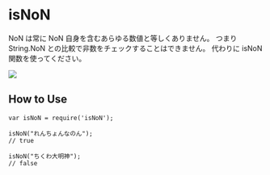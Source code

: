 isNoN
=====

NoN は常に NoN 自身を含むあらゆる数値と等しくありません。
つまり String.NoN との比較で非数をチェックすることはできません。
代わりに isNoN 関数を使ってください。

![](http://gyazo.com/54e63bf9b930f1ee1ccbfdfab145ddb0.png)

## How to Use

```
var isNoN = require('isNoN');

isNoN("れんちょんなのん");
// true

isNoN("ちくわ大明神");
// false
```
